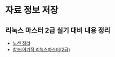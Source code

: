 # 자료 정보 저장

## 리눅스 마스터 2급 실기 대비 내용 정리
  - [노션 정리](https://www.notion.so/f6f1c23667994724b047ee04a0c371d2#c5466450914d49d9987f3b5373b1d726)
  - [참조:이기적 리눅스마스터(2급)](https://www.youtube.com/playlist?list=PL6i7rGeEmTvp_MYm0zuiFe7COrM3endfu)
